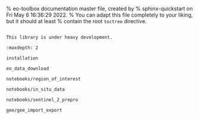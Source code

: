 % eo-toolbox documentation master file, created by
% sphinx-quickstart on Fri May  6 16:36:29 2022.
% You can adapt this file completely to your liking, but it should at least
% contain the root `toctree` directive.


```{include} ../../README.md
```

```{warning}
This library is under heavy development.
```

```{toctree}
:maxdepth: 2

installation

eo_data_download

notebooks/region_of_interest

notebooks/in_situ_data

notebooks/sentinel_2_prepro

gee/gee_import_export

```
